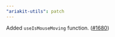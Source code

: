 ```yaml
---
"ariakit-utils": patch
---
```


Added `useIsMouseMoving` function. ([#1680](https://github.com/ariakit/ariakit/pull/1680))
